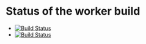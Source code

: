 # Status of the worker build

- [![Build Status](http://ec2-54-179-128-237.ap-southeast-1.compute.amazonaws.com:8080/buildStatus/icon?job=instavote%2Fworker-build&subject=Build)](http://ec2-54-179-128-237.ap-southeast-1.compute.amazonaws.com:8080/job/instavote/job/worker-build/)
- [![Build Status](http://ec2-54-179-128-237.ap-southeast-1.compute.amazonaws.com:8080/buildStatus/icon?job=instavote%2Fworker-test&subject=Unit%20Tests)](http://ec2-54-179-128-237.ap-southeast-1.compute.amazonaws.com:8080/job/instavote/job/worker-test/)
